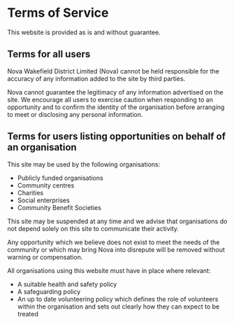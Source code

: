 # Terms of Service

This website is provided as is and without guarantee.

Terms for all users
-----------------------

Nova Wakefield District Limited (Nova) cannot be held responsible for the accuracy of any information added to the site by third parties.

Nova cannot guarantee the legitimacy of any information advertised on the site. We encourage all users to exercise caution when responding to an opportunity and to confirm the identity of the organisation before arranging to meet or disclosing any personal information.

Terms for users listing opportunities on behalf of an organisation
----------------------------------------------------------------------

This site may be used by the following organisations:

- Publicly funded organisations
- Community centres
- Charities
- Social enterprises
- Community Benefit Societies

This site may be suspended at any time and we advise that organisations do not depend solely on this site to communicate their activity.

Any opportunity which we believe does not exist to meet the needs of the community or which may bring Nova into disrepute will be removed without warning or compensation.

All organisations using this website must have in place where relevant:

- A suitable health and safety policy
- A safeguarding policy
- An up to date volunteering policy which defines the role of volunteers within the organisation and sets out clearly how they can expect to be treated
